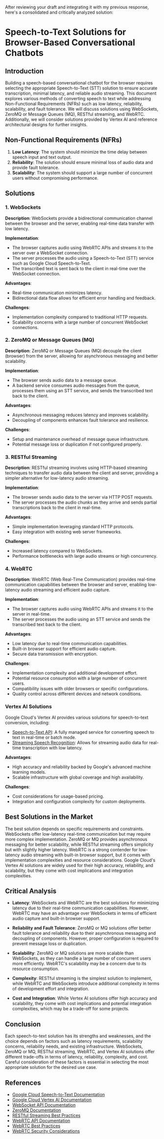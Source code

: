 After reviewing your draft and integrating it with my previous response, here's a consolidated and critically analyzed solution:

# Speech-to-Text Solutions for Browser-Based Conversational Chatbots

## Introduction
Building a speech-based conversational chatbot for the browser requires selecting the appropriate Speech-to-Text (STT) solution to ensure accurate transcription, minimal latency, and reliable audio streaming. This document explores various methods of converting speech to text while addressing Non-Functional Requirements (NFRs) such as low latency, reliability, scalability, and fault tolerance. We will discuss solutions using WebSockets, ZeroMQ or Message Queues (MQ), RESTful streaming, and WebRTC. Additionally, we will consider solutions provided by Vertex AI and reference architectural designs for further insights.

## Non-Functional Requirements (NFRs)
1. **Low Latency**: The system should minimize the time delay between speech input and text output.
2. **Reliability**: The solution should ensure minimal loss of audio data and provide fault tolerance.
3. **Scalability**: The system should support a large number of concurrent users without compromising performance.

## Solutions
### 1. WebSockets
**Description**: WebSockets provide a bidirectional communication channel between the browser and the server, enabling real-time data transfer with low latency.

**Implementation**:
- The browser captures audio using WebRTC APIs and streams it to the server over a WebSocket connection.
- The server processes the audio using a Speech-to-Text (STT) service such as Google Cloud Speech-to-Text.
- The transcribed text is sent back to the client in real-time over the WebSocket connection.

**Advantages**:
- Real-time communication minimizes latency.
- Bidirectional data flow allows for efficient error handling and feedback.

**Challenges**:
- Implementation complexity compared to traditional HTTP requests.
- Scalability concerns with a large number of concurrent WebSocket connections.

### 2. ZeroMQ or Message Queues (MQ)
**Description**: ZeroMQ or Message Queues (MQ) decouple the client (browser) from the server, allowing for asynchronous messaging and better scalability.

**Implementation**:
- The browser sends audio data to a message queue.
- A backend service consumes audio messages from the queue, processes them using an STT service, and sends the transcribed text back to the client.

**Advantages**:
- Asynchronous messaging reduces latency and improves scalability.
- Decoupling of components enhances fault tolerance and resilience.

**Challenges**:
- Setup and maintenance overhead of message queue infrastructure.
- Potential message loss or duplication if not configured properly.

### 3. RESTful Streaming
**Description**: RESTful streaming involves using HTTP-based streaming techniques to transfer audio data between the client and server, providing a simpler alternative for low-latency audio streaming.

**Implementation**:
- The browser sends audio data to the server via HTTP POST requests.
- The server processes the audio chunks as they arrive and sends partial transcriptions back to the client in real-time.

**Advantages**:
- Simple implementation leveraging standard HTTP protocols.
- Easy integration with existing web server frameworks.

**Challenges**:
- Increased latency compared to WebSockets.
- Performance bottlenecks with large audio streams or high concurrency.

### 4. WebRTC
**Description**: WebRTC (Web Real-Time Communication) provides real-time communication capabilities between the browser and server, enabling low-latency audio streaming and efficient audio capture.

**Implementation**:
- The browser captures audio using WebRTC APIs and streams it to the server in real-time.
- The server processes the audio using an STT service and sends the transcribed text back to the client.

**Advantages**:
- Low latency due to real-time communication capabilities.
- Built-in browser support for efficient audio capture.
- Secure data transmission with encryption.

**Challenges**:
- Implementation complexity and additional development effort.
- Potential resource consumption with a large number of concurrent users.
- Compatibility issues with older browsers or specific configurations.
- Quality control across different devices and network conditions.

### Vertex AI Solutions
Google Cloud's Vertex AI provides various solutions for speech-to-text conversion, including:
- [Speech-to-Text API](https://cloud.google.com/speech-to-text): A fully managed service for converting speech to text in real-time or batch mode.
- [Streaming Speech Recognition](https://cloud.google.com/speech-to-text/docs/streaming-recognition): Allows for streaming audio data for real-time transcription with low latency.

**Advantages**:
- High accuracy and reliability backed by Google's advanced machine learning models.
- Scalable infrastructure with global coverage and high availability.

**Challenges**:
- Cost considerations for usage-based pricing.
- Integration and configuration complexity for custom deployments.

## Best Solutions in the Market
The best solution depends on specific requirements and constraints. WebSockets offer low-latency real-time communication but may require more complex implementation. ZeroMQ or MQ provides asynchronous messaging for better scalability, while RESTful streaming offers simplicity but with slightly higher latency. WebRTC is a strong contender for low-latency audio streaming with built-in browser support, but it comes with implementation complexities and resource considerations. Google Cloud's Vertex AI solutions are widely used for their high accuracy, reliability, and scalability, but they come with cost implications and integration complexities.

## Critical Analysis
- **Latency**: WebSockets and WebRTC are the best solutions for minimizing latency due to their real-time communication capabilities. However, WebRTC may have an advantage over WebSockets in terms of efficient audio capture and built-in browser support.

- **Reliability and Fault Tolerance**: ZeroMQ or MQ solutions offer better fault tolerance and reliability due to their asynchronous messaging and decoupling of components. However, proper configuration is required to prevent message loss or duplication.

- **Scalability**: ZeroMQ or MQ solutions are more scalable than WebSockets, as they can handle a large number of concurrent users more efficiently. WebRTC's scalability may be a concern due to its resource consumption.

- **Complexity**: RESTful streaming is the simplest solution to implement, while WebRTC and WebSockets introduce additional complexity in terms of development effort and integration.

- **Cost and Integration**: While Vertex AI solutions offer high accuracy and scalability, they come with cost implications and potential integration complexities, which may be a trade-off for some projects.

## Conclusion
Each speech-to-text solution has its strengths and weaknesses, and the choice depends on factors such as latency requirements, scalability concerns, reliability needs, and existing infrastructure. WebSockets, ZeroMQ or MQ, RESTful streaming, WebRTC, and Vertex AI solutions offer different trade-offs in terms of latency, reliability, complexity, and cost. Careful consideration of these factors is essential in selecting the most appropriate solution for the desired use case.

## References
- [Google Cloud Speech-to-Text Documentation](https://cloud.google.com/speech-to-text)
- [Google Cloud Vertex AI Documentation](https://cloud.google.com/vertex-ai/docs)
- [WebSocket API Documentation](https://developer.mozilla.org/en-US/docs/Web/API/WebSockets_API)
- [ZeroMQ Documentation](https://zeromq.org/documentation/)
- [RESTful Streaming Best Practices](https://restfulapi.net/streaming/)
- [WebRTC API Documentation](https://developer.mozilla.org/en-US/docs/Web/API/WebRTC_API)
- [WebRTC Best Practices](https://webrtc.org/start/)
- [WebRTC Security Considerations](https://webrtc-security.github.io/)​​​​​​​​​​​​​​​​
